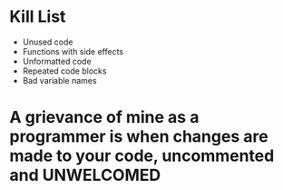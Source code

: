 Kill List
=========
* Unused code
* Functions with side effects
* Unformatted code
* Repeated code blocks
* Bad variable names
# A grievance of mine as a programmer is when changes are made to your code, uncommented and UNWELCOMED 
